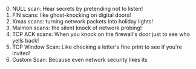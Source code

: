 0. NULL scan: Hear secrets by pretending not to listen!
1. FIN scans: like ghost-knocking on digital doors!
2. Xmas scans: turning network packets into holiday lights!
3. Maimon scans: the silent knock of network probing!
4. TCP ACK scans: When you knock on the firewall's door just to see who yells back!
5. TCP Window Scan: Like checking a letter's fine print to see if you're invited!
6. Custom Scan: Because even network security likes its 